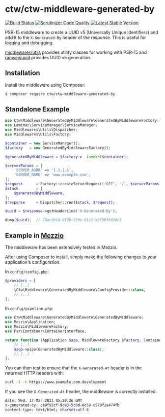 # ctw/ctw-middleware-generated-by

[![Build Status](https://scrutinizer-ci.com/g/jonathanmaron/ctw-middleware-generated-by/badges/build.png?b=master)](https://scrutinizer-ci.com/g/jonathanmaron/ctw-middleware-generated-by/build-status/master)
[![Scrutinizer Code Quality](https://scrutinizer-ci.com/g/jonathanmaron/ctw-middleware-generated-by/badges/quality-score.png?b=master)](https://scrutinizer-ci.com/g/jonathanmaron/ctw-middleware-generated-by/?branch=master)
[![Latest Stable Version](https://poser.pugx.org/ctw/ctw-middleware-generated-by/v/stable)](https://packagist.org/packages/ctw/ctw-middleware-generated-by)

PSR-15 middleware to create a UUID v5 (Universally Unique Identifiers) and add it to the `X-Generated-By` header of the
response. This is useful for logging and debugging.

[middlewares/utils](https://packagist.org/packages/middlewares/utils) provides utility classes for working with PSR-15
and [ramsey/uuid](https://github.com/ramsey/uuid) provides UUID v5 generation.

## Installation

Install the middleware using Composer:

```bash
$ composer require ctw/ctw-middleware-generated-by
```

## Standalone Example

```php
use Ctw\Middleware\GeneratedByMiddleware\GeneratedByMiddlewareFactory;
use Laminas\ServiceManager\ServiceManager;
use Middlewares\Utils\Dispatcher;
use Middlewares\Utils\Factory;

$container = new ServiceManager();
$factory   = new GeneratedByMiddlewareFactory();

$generatedByMiddleware = $factory->__invoke($container);

$serverParams = [
    'SERVER_ADDR' => '1.1.1.1',
    'SERVER_NAME' => 'www.example.com',
];
$request      = Factory::createServerRequest('GET', '/', $serverParams);
$stack        = [
    $generatedByMiddleware,
];
$response     = Dispatcher::run($stack, $request);

$uuid = $response->getHeaderLine('X-Generated-By');

dump($uuid);  // 78ac0e14-0f2b-529e-81e2-a0f50f6029c5
```

## Example in [Mezzio](https://docs.mezzio.dev/)

The middleware has been extensively tested in Mezzio.

After using Composer to install, simply make the following changes to your application's configuration.

In `config/config.php`:

```php
$providers = [
    // [..]
    \Ctw\Middleware\GeneratedByMiddleware\ConfigProvider::class,
    // [..]    
];
```

In `config/pipeline.php`:

```php
use Ctw\Middleware\GeneratedByMiddleware\GeneratedByMiddleware;
use Mezzio\Application;
use Mezzio\MiddlewareFactory;
use Psr\Container\ContainerInterface;

return function (Application $app, MiddlewareFactory $factory, ContainerInterface $container): void {
    // [..]
    $app->pipe(GeneratedByMiddleware::class);
    // [..]
};
```

You can then test to ensure that the `X-Generated-At` header is in the returned HTTP headers with:

```bash
curl -I -k https://www.example.com.development
```

If you see the `X-Generated-At` header, the middleware is correctly installed:

```bash
date: Wed, 17 Mar 2021 05:59:26 GMT
x-generated-by: ce9f95cf-9ce3-5c0d-8c59-c579f2e474fb
content-type: text/html; charset=utf-8
```
